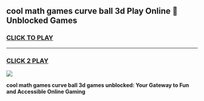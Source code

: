 
## cool math games curve ball 3d Play Online 👋 Unblocked Games
<h3>
<a href="https://news.freeplayer.one?title=cool_math_games_curve_ball_3d&ref=17CMG">CLICK TO PLAY</a></h3>
<hr>

<h3>
<a href="https://news.freeplayer.one?title=cool_math_games_curve_ball_3d&ref=17CMG">CLICK 2 PLAY</a>
  
</h3>

<a href="https://news.freeplayer.one?title=cool_math_games_curve_ball_3d&ref=17CMG/"><img src="https://clearcache.store/games.png"></a>


**cool math games curve ball 3d games unblocked: Your Gateway to Fun and Accessible Online Gaming**
